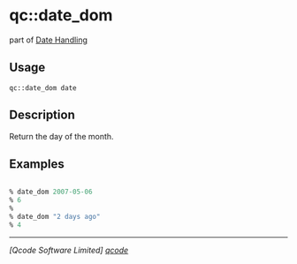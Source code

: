 qc::date_dom
============

part of [Date Handling](../date.md)

Usage
-----
`qc::date_dom date`

Description
-----------
Return the day of the month.

Examples
--------
```tcl

% date_dom 2007-05-06
% 6
%
% date_dom "2 days ago"
% 4

```

----------------------------------
*[Qcode Software Limited] [qcode]*

[qcode]: http://www.qcode.co.uk "Qcode Software"